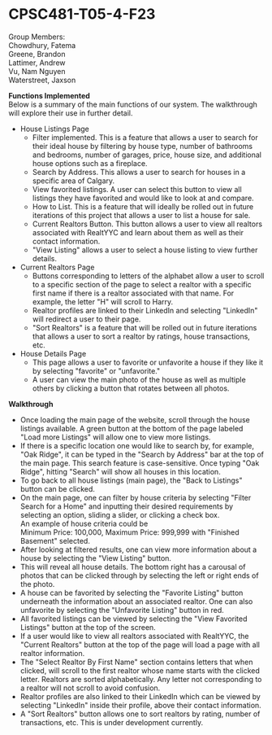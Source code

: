 # CPSC481-T05-4-F23

Group Members: <br>
Chowdhury, Fatema <br>
Greene, Brandon<br>
Lattimer, Andrew<br>
Vu, Nam Nguyen<br>
Waterstreet, Jaxson<br>

<strong>Functions Implemented</strong><br>
Below is a summary of the main functions of our system. The walkthrough will explore their use in further detail. 
- House Listings Page
  - Filter implemented. This is a feature that allows a user to search for their ideal house by filtering by house type, number of bathrooms and bedrooms, number of garages, price, house size, and additional house options such as a fireplace. 
  - Search by Address. This allows a user to search for houses in a specific area of Calgary.
  - View favorited listings. A user can select this button to view all listings they have favorited and would like to look at and compare.
  - How to List. This is a feature that will ideally be rolled out in future iterations of this project that allows a user to list a house for sale.
  - Current Realtors Button. This button allows a user to view all realtors associated with RealtYYC and learn about them as well as their contact information.
  - "View Listing" allows a user to select a house listing to view further details. 
- Current Realtors Page
    - Buttons corresponding to letters of the alphabet allow a user to scroll to a specific section of the page to select a realtor with a specific first name if there is a realtor associated with that name. For example, the letter "H" will scroll to Harry.
    - Realtor profiles are linked to their LinkedIn and selecting "LinkedIn" will redirect a user to their page.
    - "Sort Realtors" is a feature that will be rolled out in future iterations that allows a user to sort a realtor by ratings, house transactions, etc. 
- House Details Page
    - This page allows a user to favorite or unfavorite a house if they like it by selecting "favorite" or "unfavorite."
    - A user can view the main photo of the house as well as multiple others by clicking a button that rotates between all photos. 

<strong>Walkthrough</strong>
- Once loading the main page of the website, scroll through the house listings available. A green button at the bottom of the page labeled "Load more Listings" will allow one to view more listings.
- If there is a specific location one would like to search by, for example, "Oak Ridge", it can be typed in the "Search by Address" bar at the top of the main page. This search feature is case-sensitive. Once typing "Oak Ridge", hitting "Search" will show all houses in this location.
- To go back to all house listings (main page), the "Back to Listings" button can be clicked.
- On the main page, one can filter by house criteria by selecting "Filter Search for a Home" and inputting their desired requirements by selecting an option, sliding a slider, or clicking a check box. <br> An example of house criteria could be <br> Minimum Price: 100,000, Maximum Price: 999,999 with "Finished Basement" selected.
- After looking at filtered results, one can view more information about a house by selecting the "View Listing" button.
- This will reveal all house details. The bottom right has a carousal of photos that can be clicked through by selecting the left or right ends of the photo.
- A house can be favorited by selecting the "Favorite Listing" button underneath the information about an associated realtor. One can also unfavorite by selecting the "Unfavorite Listing" button in red.
- All favorited listings can be viewed by selecting the "View Favorited Listings" button at the top of the screen.
- If a user would like to view all realtors associated with RealtYYC, the "Current Realtors" button at the top of the page will load a page with all realtor information.
- The "Select Realtor By First Name" section contains letters that when clicked, will scroll to the first realtor whose name starts with the clicked letter. Realtors are sorted alphabetically. Any letter not corresponding to a realtor will not scroll to avoid confusion.
- Realtor profiles are also linked to their LinkedIn which can be viewed by selecting "LinkedIn" inside their profile, above their contact information. 
- A "Sort Realtors" button allows one to sort realtors by rating, number of transactions, etc. This is under development currently. 
